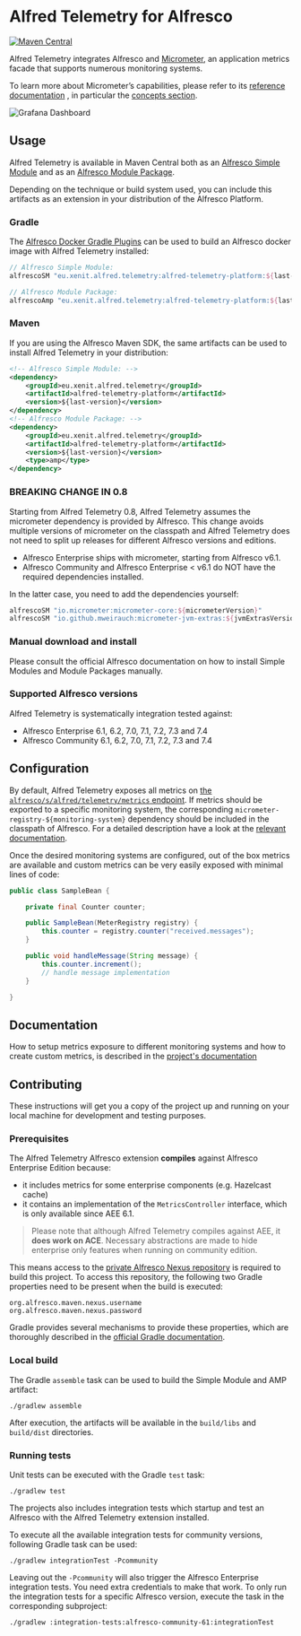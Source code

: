 # Alfred Telemetry for Alfresco

[![Maven Central](https://img.shields.io/maven-central/v/eu.xenit.alfred.telemetry/alfred-telemetry-platform.svg)](http://search.maven.org/#search%7Cga%7C1%7Cg%3A%22eu.xenit.alfred.telemetry%22%20AND%20a%3A%22alfred-telemetry-platform%22)

Alfred Telemetry integrates Alfresco and [Micrometer](https://micrometer.io/), an application metrics facade that
supports numerous monitoring systems.

To learn more about Micrometer’s capabilities, please refer to its [reference documentation](https://micrometer.io/docs)
, in particular the [concepts section](https://micrometer.io/docs/concepts).

![Grafana Dashboard](docs/images/grafanana.png)

## Usage

Alfred Telemetry is available in Maven Central both as an
[Alfresco Simple Module](https://docs.alfresco.com/6.1/concepts/dev-extensions-packaging-techniques-jar-files.html) and as an
[Alfresco Module Package](https://docs.alfresco.com/6.1/concepts/dev-extensions-packaging-techniques-amps.html).

Depending on the technique or build system used, you can include this artifacts as an extension in your
distribution of the Alfresco Platform.

### Gradle

The [Alfresco Docker Gradle Plugins](https://github.com/xenit-eu/alfresco-docker-gradle-plugin) can be
used to build an Alfresco docker image with Alfred Telemetry installed:

```groovy
// Alfresco Simple Module: 
alfrescoSM "eu.xenit.alfred.telemetry:alfred-telemetry-platform:${last-version}"

// Alfresco Module Package:
alfrescoAmp "eu.xenit.alfred.telemetry:alfred-telemetry-platform:${last-version}@amp"
```


### Maven

If you are using the Alfresco Maven SDK, the same artifacts can be used to install Alfred Telemetry
in your distribution:

```xml
<!-- Alfresco Simple Module: -->
<dependency>
    <groupId>eu.xenit.alfred.telemetry</groupId>
    <artifactId>alfred-telemetry-platform</artifactId>
    <version>${last-version}</version>
</dependency>
<!-- Alfresco Module Package: -->
<dependency>
    <groupId>eu.xenit.alfred.telemetry</groupId>
    <artifactId>alfred-telemetry-platform</artifactId>
    <version>${last-version}</version>
    <type>amp</type>
</dependency>
```

### BREAKING CHANGE IN 0.8

Starting from Alfred Telemetry 0.8, Alfred Telemetry assumes the micrometer dependency is provided by Alfresco.
This change avoids multiple versions of micrometer on the classpath and Alfred Telemetry does not need
to split up releases for different Alfresco versions and editions.

* Alfresco Enterprise ships with micrometer, starting from Alfresco v6.1.
* Alfresco Community and Alfresco Enterprise < v6.1 do NOT have the required dependencies installed.

In the latter case, you need to add the dependencies yourself:

```groovy
alfrescoSM "io.micrometer:micrometer-core:${micrometerVersion}"
alfrescoSM "io.github.mweirauch:micrometer-jvm-extras:${jvmExtrasVersion}"
```

### Manual download and install
Please consult the official Alfresco documentation on how to install Simple Modules and Module Packages manually.

### Supported Alfresco versions

Alfred Telemetry is systematically integration tested against:
* Alfresco Enterprise 6.1, 6.2, 7.0, 7.1, 7.2, 7.3 and 7.4
* Alfresco Community 6.1, 6.2, 7.0, 7.1, 7.2, 7.3 and 7.4


## Configuration

By default, Alfred Telemetry exposes all metrics on
[the `alfresco/s/alfred/telemetry/metrics` endpoint](docs/README.md#metrics-endpoint). If
metrics should be exported to a specific monitoring system, the corresponding
`micrometer-registry-${monitoring-system}` dependency should be included in the classpath of Alfresco. For a detailed
description have a look at the [relevant documentation](docs/README.md#supported-monitoring-systems).

Once the desired monitoring systems are configured, out of the box metrics are available and custom
metrics can be very easily exposed with minimal lines of code:

```java
public class SampleBean {

    private final Counter counter;

    public SampleBean(MeterRegistry registry) {
        this.counter = registry.counter("received.messages");
    }

    public void handleMessage(String message) {
        this.counter.increment();
        // handle message implementation
    }

}
```

## Documentation

How to setup metrics exposure to different monitoring systems and how to create custom metrics, is described
in the [project's documentation](docs)


## Contributing

These instructions will get you a copy of the project up and running on your local machine for development and
testing purposes.

### Prerequisites

The Alfred Telemetry Alfresco extension **compiles** against Alfresco Enterprise Edition because:
* it includes metrics for some enterprise components (e.g. Hazelcast cache)
* it contains an implementation of the `MetricsController` interface, which is only available since AEE 6.1.

> Please note that although Alfred Telemetry compiles against AEE, it **does work on ACE**. Necessary abstractions
> are made to hide enterprise only features when running on community edition.

This means access to the [private Alfresco Nexus repository](https://artifacts.alfresco.com/nexus/content/groups/private)
is required to build this project. To access this repository, the following two Gradle properties need to
be present when the build is executed:

```properties
org.alfresco.maven.nexus.username
org.alfresco.maven.nexus.password
```

Gradle provides several mechanisms to provide these properties, which are thoroughly described in the
[official Gradle documentation](https://docs.gradle.org/current/userguide/build_environment.html#sec:gradle_configuration_properties).

### Local build

The Gradle `assemble` task can be used to build the Simple Module and AMP artifact:

```
./gradlew assemble
```

After execution, the artifacts will be available in the `build/libs` and `build/dist` directories.

### Running tests

Unit tests can be executed with the Gradle `test` task:

```
./gradlew test
```

The projects also includes integration tests which startup and test
an Alfresco with the Alfred Telemetry extension installed.

To execute all the available integration tests for community versions, following Gradle task can be used:

```
./gradlew integrationTest -Pcommunity
```

Leaving out the `-Pcommunity` will also trigger the Alfresco Enterprise integration tests. You need extra credentials to
make that work.
To only run the integration tests for a specific Alfresco version, execute the task in the corresponding subproject:

```
./gradlew :integration-tests:alfresco-community-61:integrationTest
```
